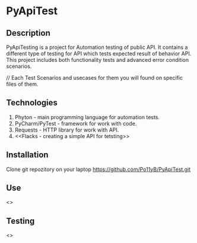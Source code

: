 # PyApiTest

## Description 
PyApiTesting is a project for Automation testing of public API. It contains a different type of 
testing for API which tests expected result of behavior API. This project includes both functionality 
tests and advanced error condition scenarios. 

// Each Test Scenarios and usecases for them you will found on specific files of them. 

## Technologies 
1. Phyton - main programming language for automation tests.
2. PyCharm/PyTest - framework for work with code.
3. Requests - HTTP library for work with API. 
4. <<Flacks - creating a simple API for tetsting>>

## Installation

Clone git repozitory on your laptop 
https://github.com/Po11yB/PyApiTest.git

## Use 

<<API endpoinds will be provided>>


## Testing 

<<Test adress and requests will be added>>





